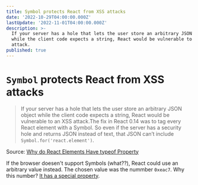 ```yaml
---
title: Symbol protects React from XSS attacks
date: '2022-10-29T04:00:00.000Z'
lastUpdate: '2022-11-01T04:00:00.000Z'
description: >-
  If your server has a hole that lets the user store an arbitrary JSON object
  while the client code expects a string, React would be vulnerable to an XSS
  attack.
published: true
---
```


# `Symbol` protects React from XSS attacks

> If your server has a hole that lets the user store an arbitrary JSON object
> while the client code expects a string, React would be vulnerable to an XSS
> attack.The fix in React 0.14 was to tag every React element with a Symbol.
> So even if the server has a security hole and returns JSON instead of text,
> that JSON can’t include `Symbol.for('react.element')`.

Source: [Why do React Elements Have typeof Property](https://overreacted.io/why-do-react-elements-have-typeof-property/ "")

If the browser doesen't support Symbols (what??), React could use an arbitrary
value instead. The chosen value was the nummber `0xeac7`. Why this number?
[It has a special property](https://github.com/facebook/react/pull/4832/files#r39431415 "").
